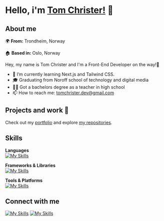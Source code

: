# Hello, i'm [Tom Christer!](https://portfoliowebsite-dusky-nine.vercel.app/) 👋
## About me
🌍 **From:** Trondheim, Norway

🏠 **Based in:** Oslo, Norway

Hey, my name is Tom Christer and I'm a Front-End Developer on the way!🚀

- 🌱 I’m currently learning Next.js and Tailwind CSS.
- 🎓 Graduating from Noroff school of technology and digital media
- 👨‍🏫 Got a bachelors degree as a teacher in high school
- 📫 How to reach me: [tomchrister.dev@gmail.com](mailto:tomchrister.dev@gmail.com)


## Projects and work 🚀
Check out my [portfolio](https://tomchrister-dev.vercel.app/) and explore [my repositories](https://github.com/TomChrister?tab=repositories).

## Skills
**Languages**  
  [![My Skills](https://skillicons.dev/icons?i=html,css,js,ts)](https://skillicons.dev)

**Frameworks & Libraries**  
  [![My Skills](https://skillicons.dev/icons?i=react,nextjs,tailwind)](https://skillicons.dev)

**Tools & Platforms**  
  [![My Skills](https://skillicons.dev/icons?i=webstorm,figma,github,vercel,postman,git,npm,nodejs,vite,jest&perline=5)](https://skillicons.dev)

 ## Connect with me
 [![My Skills](https://skillicons.dev/icons?i=linkedin)](https://www.linkedin.com/in/tom-christer-sch%C3%B6%C3%B6n-bb8ab1226/)
 [![My Skills](https://skillicons.dev/icons?i=gmail)](mailto:tomchrister.dev@gmail.com)
